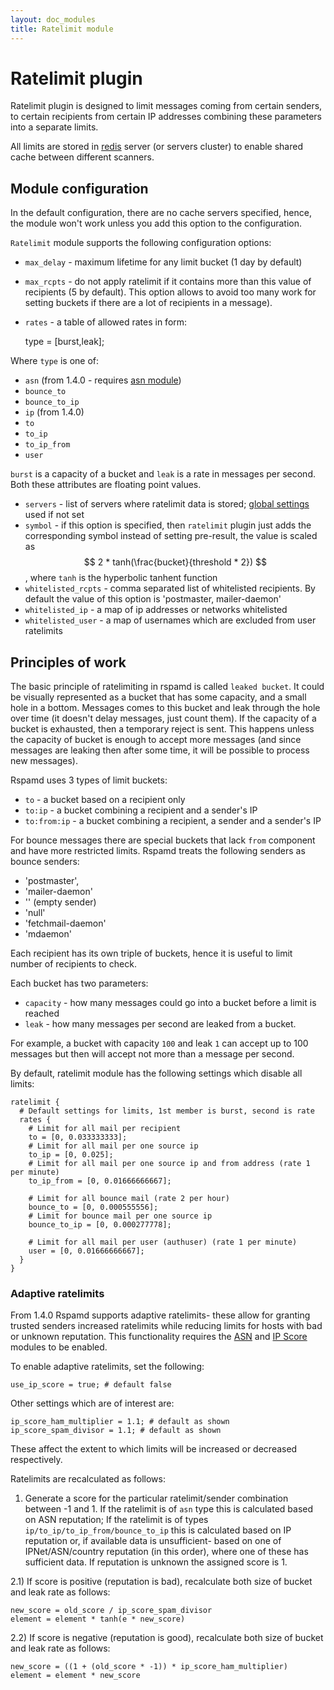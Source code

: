 ```yaml
---
layout: doc_modules
title: Ratelimit module
---
```

# Ratelimit plugin

Ratelimit plugin is designed to limit messages coming from certain senders, to
certain recipients from certain IP addresses combining these parameters into
a separate limits.

All limits are stored in [redis](http://redis.io) server (or servers cluster) to enable
shared cache between different scanners.

## Module configuration

In the default configuration, there are no cache servers specified, hence, the module won't work unless you add this option to the configuration.

`Ratelimit` module supports the following configuration options:

- `max_delay` - maximum lifetime for any limit bucket (1 day by default)
- `max_rcpts` - do not apply ratelimit if it contains more than this value of recipients (5 by default). This
option allows to avoid too many work for setting buckets if there are a lot of recipients in a message).
- `rates` - a table of allowed rates in form:

    type = [burst,leak];

Where `type` is one of:

- `asn` (from 1.4.0 - requires [asn module](/asn.html))
- `bounce_to`
- `bounce_to_ip`
- `ip` (from 1.4.0)
- `to`
- `to_ip`
- `to_ip_from`
- `user`

`burst` is a capacity of a bucket and `leak` is a rate in messages per second.
Both these attributes are floating point values.

- `servers` - list of servers where ratelimit data is stored; [global settings](/doc/configuration/redis.html) used if not set
- `symbol` - if this option is specified, then `ratelimit` plugin just adds the corresponding symbol instead of setting pre-result, the value is scaled as $$ 2 * tanh(\frac{bucket}{threshold * 2}) $$, where `tanh` is the hyperbolic tanhent function
- `whitelisted_rcpts` - comma separated list of whitelisted recipients. By default
the value of this option is 'postmaster, mailer-daemon'
- `whitelisted_ip` - a map of ip addresses or networks whitelisted
- `whitelisted_user` - a map of usernames which are excluded from user ratelimits

## Principles of work

The basic principle of ratelimiting in rspamd is called `leaked bucket`. It could
be visually represented as a bucket that has some capacity, and a small hole in a bottom.
Messages comes to this bucket and leak through the hole over time (it doesn't delay messages, just count them). If the capacity of
a bucket is exhausted, then a temporary reject is sent. This happens unless the capacity
of bucket is enough to accept more messages (and since messages are leaking then after some
time, it will be possible to process new messages).

Rspamd uses 3 types of limit buckets:

- `to` - a bucket based on a recipient only
- `to:ip` - a bucket combining a recipient and a sender's IP 
- `to:from:ip` - a bucket combining a recipient, a sender and a sender's IP

For bounce messages there are special buckets that lack `from` component and have more
restricted limits. Rspamd treats the following senders as bounce senders:

- 'postmaster',
- 'mailer-daemon'
- '' (empty sender)
- 'null'
- 'fetchmail-daemon'
- 'mdaemon'

Each recipient has its own triple of buckets, hence it is useful
to limit number of recipients to check.

Each bucket has two parameters:
- `capacity` - how many messages could go into a bucket before a limit is reached
- `leak` - how many messages per second are leaked from a bucket.

For example, a bucket with capacity `100` and leak `1` can accept up to 100 messages but then
will accept not more than a message per second.

By default, ratelimit module has the following settings which disable all limits:

~~~nginx
ratelimit {
  # Default settings for limits, 1st member is burst, second is rate
  rates {
    # Limit for all mail per recipient
    to = [0, 0.033333333];
    # Limit for all mail per one source ip
    to_ip = [0, 0.025];
    # Limit for all mail per one source ip and from address (rate 1 per minute)
    to_ip_from = [0, 0.01666666667];

    # Limit for all bounce mail (rate 2 per hour)
    bounce_to = [0, 0.000555556];
    # Limit for bounce mail per one source ip
    bounce_to_ip = [0, 0.000277778];

    # Limit for all mail per user (authuser) (rate 1 per minute)
    user = [0, 0.01666666667];
  }
}
~~~

### Adaptive ratelimits

From 1.4.0 Rspamd supports adaptive ratelimits- these allow for granting trusted senders increased ratelimits while reducing limits for hosts with bad or unknown reputation. This functionality requires the [ASN](/asn.html) and [IP Score](/ip_score.html) modules to be enabled.

To enable adaptive ratelimits, set the following:

~~~nginx
use_ip_score = true; # default false
~~~

Other settings which are of interest are:

~~~nginx
ip_score_ham_multiplier = 1.1; # default as shown
ip_score_spam_divisor = 1.1; # default as shown
~~~

These affect the extent to which limits will be increased or decreased respectively.

Ratelimits are recalculated as follows:

1) Generate a score for the particular ratelimit/sender combination between -1 and 1. If the ratelimit is of `asn` type this is calculated based on ASN reputation; If the ratelimit is of types `ip/to_ip/to_ip_from/bounce_to_ip` this is calculated based on IP reputation or, if available data is unsufficient- based on one of IPNet/ASN/country reputation (in this order), where one of these has sufficient data. If reputation is unknown the assigned score is 1.

2.1) If score is positive (reputation is bad), recalculate both size of bucket and leak rate as follows:

~~~
new_score = old_score / ip_score_spam_divisor
element = element * tanh(e * new_score)
~~~

2.2) If score is negative (reputation is good), recalculate both size of bucket and leak rate as follows:

~~~
new_score = ((1 + (old_score * -1)) * ip_score_ham_multiplier)
element = element * new_score
~~~
